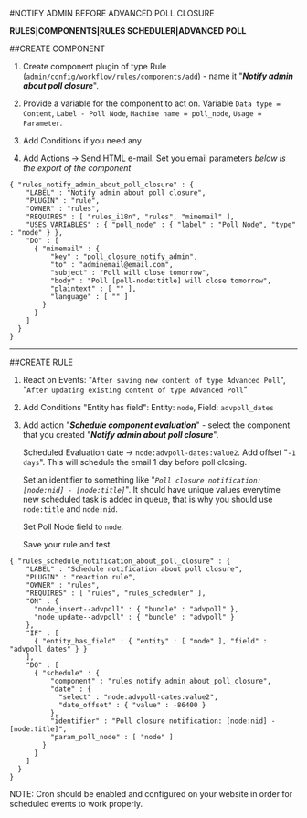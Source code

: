 #NOTIFY ADMIN BEFORE ADVANCED POLL CLOSURE

**RULES|COMPONENTS|RULES SCHEDULER|ADVANCED POLL**

##CREATE COMPONENT

 1.  Create component plugin of type Rule (`admin/config/workflow/rules/components/add`) - name it "***Notify admin about poll closure***".
 2. Provide a variable for the component to act on. Variable `Data type = Content`, `Label - Poll Node`, `Machine name = poll_node`, `Usage = Parameter`.  



3. Add Conditions if you need any
4. Add Actions -> Send HTML e-mail. Set you email parameters
*below is the export of the component*

```
{ "rules_notify_admin_about_poll_closure" : {
    "LABEL" : "Notify admin about poll closure",
    "PLUGIN" : "rule",
    "OWNER" : "rules",
    "REQUIRES" : [ "rules_i18n", "rules", "mimemail" ],
    "USES VARIABLES" : { "poll_node" : { "label" : "Poll Node", "type" : "node" } },
    "DO" : [
      { "mimemail" : {
          "key" : "poll_closure_notify_admin",
          "to" : "adminemail@email.com",
          "subject" : "Poll will close tomorrow",
          "body" : "Poll [poll-node:title] will close tomorrow",
          "plaintext" : [ "" ],
          "language" : [ "" ]
        }
      }
    ]
  }
}  
```
 
 
---


##CREATE RULE

 1. React on Events: "`After saving new content of type Advanced Poll`", "`After updating existing content of type Advanced Poll`"
 2. Add Conditions "Entity has field": Entity: `node`, Field: `advpoll_dates`
 3. Add action "***Schedule component evaluation***" - select the component that you created "***Notify admin about poll closure***".  

    Scheduled Evaluation date -> `node:advpoll-dates:value2`. Add offset "`-1 days`". This will schedule the email 1 day before poll closing.  

    Set an identifier to something like "*`Poll closure notification: [node:nid] - [node:title]`*". It should have unique values everytime new scheduled task is added in queue, that is why you should use `node:title` and `node:nid`.

    Set Poll Node field to `node`.
    
    Save your rule and test.

    
```
{ "rules_schedule_notification_about_poll_closure" : {
    "LABEL" : "Schedule notification about poll closure",
    "PLUGIN" : "reaction rule",
    "OWNER" : "rules",
    "REQUIRES" : [ "rules", "rules_scheduler" ],
    "ON" : {
      "node_insert--advpoll" : { "bundle" : "advpoll" },
      "node_update--advpoll" : { "bundle" : "advpoll" }
    },
    "IF" : [
      { "entity_has_field" : { "entity" : [ "node" ], "field" : "advpoll_dates" } }
    ],
    "DO" : [
      { "schedule" : {
          "component" : "rules_notify_admin_about_poll_closure",
          "date" : {
            "select" : "node:advpoll-dates:value2",
            "date_offset" : { "value" : -86400 }
          },
          "identifier" : "Poll closure notification: [node:nid] - [node:title]",
          "param_poll_node" : [ "node" ]
        }
      }
    ]
  }
}
```

NOTE: Cron should be enabled and configured on your website in order for scheduled events to work properly.
